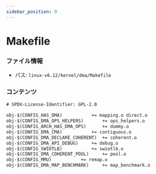 ```yaml
---
sidebar_position: 9
---
```

# Makefile

### ファイル情報

- パス: `linux-v6.12/kernel/dma/Makefile`

### コンテンツ

```txt
# SPDX-License-Identifier: GPL-2.0

obj-$(CONFIG_HAS_DMA)			+= mapping.o direct.o
obj-$(CONFIG_DMA_OPS_HELPERS)		+= ops_helpers.o
obj-$(CONFIG_ARCH_HAS_DMA_OPS)		+= dummy.o
obj-$(CONFIG_DMA_CMA)			+= contiguous.o
obj-$(CONFIG_DMA_DECLARE_COHERENT)	+= coherent.o
obj-$(CONFIG_DMA_API_DEBUG)		+= debug.o
obj-$(CONFIG_SWIOTLB)			+= swiotlb.o
obj-$(CONFIG_DMA_COHERENT_POOL)		+= pool.o
obj-$(CONFIG_MMU)			+= remap.o
obj-$(CONFIG_DMA_MAP_BENCHMARK)		+= map_benchmark.o

```
